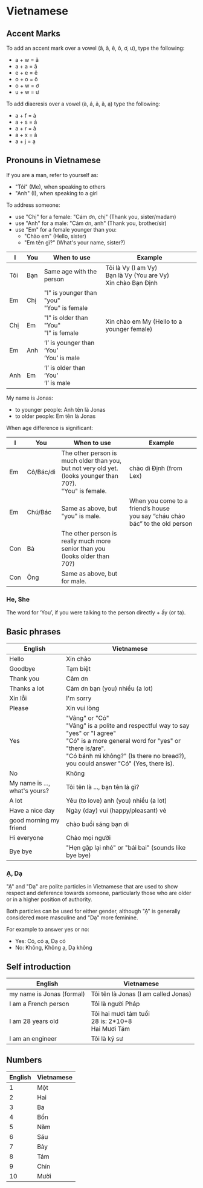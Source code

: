 # Vietnamese

## Accent Marks

To add an accent mark over a vowel (â, ă, ê, ô, ơ, ư), type the following:

- a + w = ă
- a + a = â
- e + e = ê
- o + o = ô
- o + w = ơ
- u + w = ư

To add diaeresis over a vowel (à, á, ả, ã, ạ) type the following:

- a + f = à
- a + s = á
- a + r = ả
- a + x = ã
- a + j = ạ

## Pronouns in Vietnamese

If you are a man, refer to yourself as:

- "Tôi" (Me), when speaking to others
- "Anh" (I), when speaking to a girl

To address someone:

- use "Chị" for a female: "Cám ơn, chị" (Thank you, sister/madam)
- use "Anh" for a male: "Cám ơn, anh" (Thank you, brother/sir)
- use "Em" for a female younger  than you:
  - "Chào em" (Hello, sister)
  - "Em tên gì?" (What's your name, sister?)

| I   | You | When to use                                   | Example                                                            |
| --- | --- | --------------------------------------------- | ------------------------------------------------------------------ |
| Tôi | Bạn | Same age with the person                      | Tôi là Vy (I am Vy)<br>Bạn là Vy (You are Vy)<br>Xin chào Bạn Định |
| Em  | Chị | "I" is younger than "you"<br> "You" is female |                                                                    |
| Chị | Em  | "I" is older than "You"<br>"I" is female      | Xin chào em My (Hello to a younger female)                         |
| Em  | Anh | ‘I’ is younger than ‘You’<br>‘You’ is male    |
| Anh | Em  | ‘I’ is older than ‘You’<br>‘I’ is male        |

My name is Jonas:

- to younger people: Anh tên là Jonas
- to older people: Em tên là Jonas

When age difference is significant:

| I   | You       | When to use                                                                                                        | Example                                                                        |
| --- | --------- | ------------------------------------------------------------------------------------------------------------------ | ------------------------------------------------------------------------------ |
| Em  | Cô/Bác/dì | The other person is much older than you,<br>but not very old yet.<br>(looks younger than 70?).<br>"You" is female. | chào dì Định (from Lex)                                                        |
| Em  | Chú/Bác   | Same as above, but "you" is male.                                                                                  | When you come to a friend’s house<br>you say “cháu chào bác” to the old person |
| Con | Bà        | The other person is really much more<br>senior than you<br>(looks older than 70?)                                  |                                                                                |
| Con | Ông       | Same as above, but for male.                                                                                       |                                                                                |

### He, She

The word for ‘You’, if you were talking to the person directly + ấy (or ta).

## Basic phrases

| English                       | Vietnamese                                                                                                                                                                                                                        |
| ----------------------------- | --------------------------------------------------------------------------------------------------------------------------------------------------------------------------------------------------------------------------------- |
| Hello                         | Xin chào                                                                                                                                                                                                                          |
| Goodbye                       | Tạm biệt                                                                                                                                                                                                                          |
| Thank you                     | Cảm ơn                                                                                                                                                                                                                            |
| Thanks a lot                  | Cảm ơn bạn (you) nhiều (a lot)                                                                                                                                                                                                    |
| Xin lỗi                       | I'm sorry                                                                                                                                                                                                                         |
| Please                        | Xin vui lòng                                                                                                                                                                                                                      |
| Yes                           | "Vâng" or "Có"<br>"Vâng" is a polite and respectful way to say "yes" or "I agree"<br>"Có" is a more general word for "yes" or "there is/are".<br>"Có bánh mì không?" (Is there no bread?), you could answer "Có" (Yes, there is). |
| No                            | Không                                                                                                                                                                                                                             |
| My name is ..., what's yours? | Tôi tên là ..., bạn tên là gì?                                                                                                                                                                                                    |
| A lot                         | Yêu (to love) anh (you) nhiều (a lot)                                                                                                                                                                                             |
| Have a nice day               | Ngày (day) vui (happy/pleasant) vẻ                                                                                                                                                                                                |
| good morning my friend        | chào buổi sáng bạn ơi                                                                                                                                                                                                             |
| Hi everyone                   | Chào mọi người                                                                                                                                                                                                                    |
| Bye bye                       | "Hẹn gặp lại nhé" or "bái bai" (sounds like bye bye)                                                                                                                                                                              |

### Ạ, Dạ

"Ạ" and "Dạ" are polite particles in Vietnamese that are used to show respect and deference towards someone, particularly those who are older or in a higher position of authority.

Both particles can be used for either gender, although "Ạ" is generally considered more masculine and "Dạ" more feminine.

For example to answer yes or no:

- Yes: Có, có ạ, Dạ có
- No: Không, Không ạ, Dạ không

## Self introduction

| English                   | Vietnamese                                             |
| ------------------------- | ------------------------------------------------------ |
| my name is Jonas (formal) | Tôi tên là Jonas (I am called Jonas)                   |
| I am a French person      | Tôi là người Pháp                                      |
| I am 28 years old         | Tôi hai mươi tám tuổi<br>28 is: 2*10+8<br>Hai Mươi Tám |
| I am an engineer          | Tôi là kỹ sư                                           |

## Numbers

| English | Vietnamese |
| ------- | ---------- |
| 1       | Một        |
| 2       | Hai        |
| 3       | Ba         |
| 4       | Bốn        |
| 5       | Năm        |
| 6       | Sáu        |
| 7       | Bảy        |
| 8       | Tám        |
| 9       | Chín       |
| 10      | Mười       |
